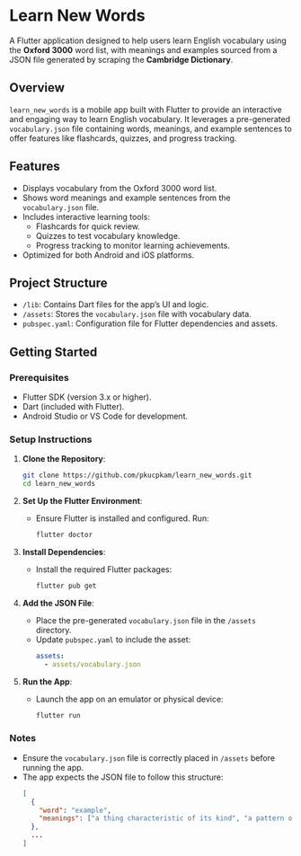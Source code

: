 # Learn New Words

A Flutter application designed to help users learn English vocabulary using the **Oxford 3000** word list, with meanings and examples sourced from a JSON file generated by scraping the **Cambridge Dictionary**.

## Overview
`learn_new_words` is a mobile app built with Flutter to provide an interactive and engaging way to learn English vocabulary. It leverages a pre-generated `vocabulary.json` file containing words, meanings, and example sentences to offer features like flashcards, quizzes, and progress tracking.

## Features
- Displays vocabulary from the Oxford 3000 word list.
- Shows word meanings and example sentences from the `vocabulary.json` file.
- Includes interactive learning tools:
  - Flashcards for quick review.
  - Quizzes to test vocabulary knowledge.
  - Progress tracking to monitor learning achievements.
- Optimized for both Android and iOS platforms.

## Project Structure
- `/lib`: Contains Dart files for the app’s UI and logic.
- `/assets`: Stores the `vocabulary.json` file with vocabulary data.
- `pubspec.yaml`: Configuration file for Flutter dependencies and assets.

## Getting Started

### Prerequisites
- Flutter SDK (version 3.x or higher).
- Dart (included with Flutter).
- Android Studio or VS Code for development.

### Setup Instructions
1. **Clone the Repository**:
   ```bash
   git clone https://github.com/pkucpkam/learn_new_words.git
   cd learn_new_words
   ```

2. **Set Up the Flutter Environment**:
   - Ensure Flutter is installed and configured. Run:
     ```bash
     flutter doctor
     ```

3. **Install Dependencies**:
   - Install the required Flutter packages:
     ```bash
     flutter pub get
     ```

4. **Add the JSON File**:
   - Place the pre-generated `vocabulary.json` file in the `/assets` directory.
   - Update `pubspec.yaml` to include the asset:
     ```yaml
     assets:
       - assets/vocabulary.json
     ```

5. **Run the App**:
   - Launch the app on an emulator or physical device:
     ```bash
     flutter run
     ```

### Notes
- Ensure the `vocabulary.json` file is correctly placed in `/assets` before running the app.
- The app expects the JSON file to follow this structure:
  ```json
  [
    {
      "word": "example",
      "meanings": ["a thing characteristic of its kind", "a pattern or model"],
    },
    ...
  ]
  ```
